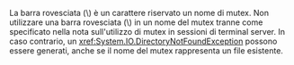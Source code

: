 La barra rovesciata (\\) è un carattere riservato un nome di mutex. Non utilizzare una barra rovesciata (\\) in un nome del mutex tranne come specificato nella nota sull'utilizzo di mutex in sessioni di terminal server. In caso contrario, un <xref:System.IO.DirectoryNotFoundException> possono essere generati, anche se il nome del mutex rappresenta un file esistente.
